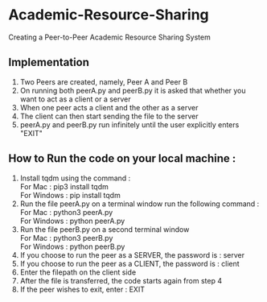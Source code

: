 # Academic-Resource-Sharing
Creating a Peer-to-Peer Academic Resource Sharing System

## Implementation
1. Two Peers are created, namely, Peer A and Peer B
2. On running both peerA.py and peerB.py it is asked that whether you want to act as a client or a server
3. When one peer acts a client and the other as a server
4. The client can then start sending the file to the server
5. peerA.py and peerB.py run infinitely until the user explicitly enters "EXIT" 

## How to Run the code on your local machine :
1. Install tqdm using the command :   
    For Mac : pip3 install tqdm  
    For Windows : pip install tqdm
2. Run the file peerA.py on a terminal window run the following command :  
    For Mac : python3 peerA.py  
    For Windows : python peerA.py
3. Run the file peerB.py on a second terminal window  
    For Mac : python3 peerB.py                              
    For Windows : python peerB.py
4. If you choose to run the peer as a SERVER, the password is : server
5. If you choose to run the peer as a CLIENT, the password is : client
6. Enter the filepath on the client side
7. After the file is transferred, the code starts again from step 4
8. If the peer wishes to exit, enter : EXIT
